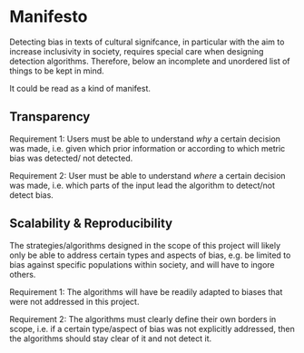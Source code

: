 # Manifesto

Detecting bias in texts of cultural signifcance, in particular with the aim to increase inclusivity in society, 
requires special care when designing detection algorithms. Therefore, below an incomplete and unordered list of things to be kept in mind.

It could be read as a kind of manifest.


## Transparency

Requirement 1: Users must be able to understand *why* a certain decision was made, i.e. given which prior information or according to which metric bias was detected/
not detected.

Requirement 2: User must be able to understand *where* a certain decision was made, i.e. which parts of the input lead the algorithm to detect/not detect bias.


## Scalability & Reproducibility

The strategies/algorithms designed in the scope of this project will likely only be able to address certain types and aspects of bias, e.g. be limited to bias against
specific populations within society, and will have to ingore others.

Requirement 1: The algorithms will have be readily adapted to biases that were not addressed in this project.

Requirement 2: The algorithms must clearly define their own borders in scope, i.e. if a certain type/aspect of bias was not explicitly addressed, then the algorithms
should stay clear of it and not detect it.
